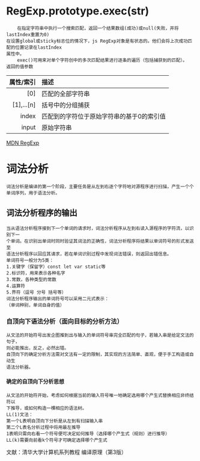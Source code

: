 # RegExp.prototype.exec(str)
        在指定字符串中执行一个搜索匹配，返回一个结果数组(成功)或null(失败，并将lastIndex重置为0)
    在设置global或sticky标志位的情况下，js RegExp对象是有状态的。他们会将上次成功匹配的位置记录在lastIndex
    属性中。
        exec()可用来对单个字符创中的多次匹配结果进行逐条的遍历（包括捕获到的匹配）。
    返回的值参数

| 属性/索引 | 描述 |
-:|:-
| [0] | 匹配的全部字符串 |
| [1],...[n] | 括号中的分组捕获 |
| index | 匹配到的字符位于原始字符串的基于0的索引值 |
| input | 原始字符串 |

[MDN RegExp](https://developer.mozilla.org/zh-CN/docs/Web/JavaScript/Reference/Global_Objects/RegExp/exec)

# 词法分析
    词法分析是编译的第一个阶段，主要任务是从左到右逐个字符地对源程序进行扫描，产生一个个单词序列，用于语法分析。
## 词法分析程序的输出
    当从语法分析程序接到下一个单词的请求时，词法分析程序从左到右读入源程序的字符流，以识别下一
    个单词。在识别出单词时同时验证其词法的正确性，词法分析程序将结果以单词符号的形式发送至
    语法分析程序以回应其请求，若在单词识别过程中发现词法错误，则返回出错信息。
    单词符号一般分为5类：
    1.关键字（保留字）const let var static等
    2.标识符，用来表示各种名字
    3.常数，各种类型的常数
    4.运算符
    5.界符（逗号 分号 括号等）
    词法分析程序输出的单词符号可以采用二元式表示：
    （单词种别，单词自身的值）
### 自顶向下语法分析（面向目标的分析方法）
    从文法的开始符号出发企图推到出与输入的单词符号串完全匹配的句子，若输入串是给定文法的句子，
    则必能推出，反之，必然出错。
    自顶向下的确定分析方法需对文法有一定的限制，其实现的方法简单、直观，便于手工构造或自动生
    语法分析器。
#### 确定的自顶向下分析思想
    从文法的开始符开始，考虑如何根据当前的输入符号唯一地确定选用哪个产生式替换相应非终结符以
    下推导，或如何构造一棵相应的语法树。
    LL(1)文法：
    第一个L表明自顶向下分析是从左到有扫描输入串
    第二个L表名分析过程中将用最左推导
    1表明只需向右看一个符号便可决定如何推导（选择哪个产生式（规则）进行推导）
    LL(k)需要向前看k个符号才可确定选择哪个产生式

文献：清华大学计算机系列教程 编译原理（第3版）


    